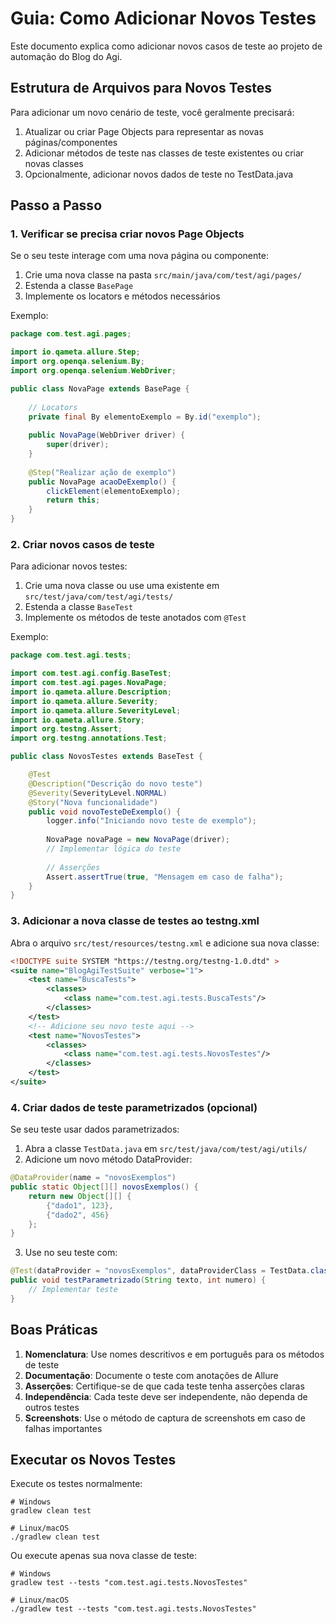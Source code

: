 # Guia: Como Adicionar Novos Testes

Este documento explica como adicionar novos casos de teste ao projeto de automação do Blog do Agi.

## Estrutura de Arquivos para Novos Testes

Para adicionar um novo cenário de teste, você geralmente precisará:

1. Atualizar ou criar Page Objects para representar as novas páginas/componentes
2. Adicionar métodos de teste nas classes de teste existentes ou criar novas classes
3. Opcionalmente, adicionar novos dados de teste no TestData.java

## Passo a Passo

### 1. Verificar se precisa criar novos Page Objects

Se o seu teste interage com uma nova página ou componente:

1. Crie uma nova classe na pasta `src/main/java/com/test/agi/pages/`
2. Estenda a classe `BasePage`
3. Implemente os locators e métodos necessários

Exemplo:

```java
package com.test.agi.pages;

import io.qameta.allure.Step;
import org.openqa.selenium.By;
import org.openqa.selenium.WebDriver;

public class NovaPage extends BasePage {
    
    // Locators
    private final By elementoExemplo = By.id("exemplo");
    
    public NovaPage(WebDriver driver) {
        super(driver);
    }
    
    @Step("Realizar ação de exemplo")
    public NovaPage acaoDeExemplo() {
        clickElement(elementoExemplo);
        return this;
    }
}
```

### 2. Criar novos casos de teste

Para adicionar novos testes:

1. Crie uma nova classe ou use uma existente em `src/test/java/com/test/agi/tests/`
2. Estenda a classe `BaseTest`
3. Implemente os métodos de teste anotados com `@Test`

Exemplo:

```java
package com.test.agi.tests;

import com.test.agi.config.BaseTest;
import com.test.agi.pages.NovaPage;
import io.qameta.allure.Description;
import io.qameta.allure.Severity;
import io.qameta.allure.SeverityLevel;
import io.qameta.allure.Story;
import org.testng.Assert;
import org.testng.annotations.Test;

public class NovosTestes extends BaseTest {

    @Test
    @Description("Descrição do novo teste")
    @Severity(SeverityLevel.NORMAL)
    @Story("Nova funcionalidade")
    public void novoTesteDeExemplo() {
        logger.info("Iniciando novo teste de exemplo");
        
        NovaPage novaPage = new NovaPage(driver);
        // Implementar lógica do teste
        
        // Asserções
        Assert.assertTrue(true, "Mensagem em caso de falha");
    }
}
```

### 3. Adicionar a nova classe de testes ao testng.xml

Abra o arquivo `src/test/resources/testng.xml` e adicione sua nova classe:

```xml
<!DOCTYPE suite SYSTEM "https://testng.org/testng-1.0.dtd" >
<suite name="BlogAgiTestSuite" verbose="1">
    <test name="BuscaTests">
        <classes>
            <class name="com.test.agi.tests.BuscaTests"/>
        </classes>
    </test>
    <!-- Adicione seu novo teste aqui -->
    <test name="NovosTestes">
        <classes>
            <class name="com.test.agi.tests.NovosTestes"/>
        </classes>
    </test>
</suite>
```

### 4. Criar dados de teste parametrizados (opcional)

Se seu teste usar dados parametrizados:

1. Abra a classe `TestData.java` em `src/test/java/com/test/agi/utils/`
2. Adicione um novo método DataProvider:

```java
@DataProvider(name = "novosExemplos")
public static Object[][] novosExemplos() {
    return new Object[][] {
        {"dado1", 123},
        {"dado2", 456}
    };
}
```

3. Use no seu teste com:

```java
@Test(dataProvider = "novosExemplos", dataProviderClass = TestData.class)
public void testParametrizado(String texto, int numero) {
    // Implementar teste
}
```

## Boas Práticas

1. **Nomenclatura**: Use nomes descritivos e em português para os métodos de teste
2. **Documentação**: Documente o teste com anotações de Allure
3. **Asserções**: Certifique-se de que cada teste tenha asserções claras
4. **Independência**: Cada teste deve ser independente, não dependa de outros testes
5. **Screenshots**: Use o método de captura de screenshots em caso de falhas importantes

## Executar os Novos Testes

Execute os testes normalmente:

```shell
# Windows
gradlew clean test

# Linux/macOS
./gradlew clean test
```

Ou execute apenas sua nova classe de teste:

```shell
# Windows
gradlew test --tests "com.test.agi.tests.NovosTestes"

# Linux/macOS
./gradlew test --tests "com.test.agi.tests.NovosTestes"
``` 